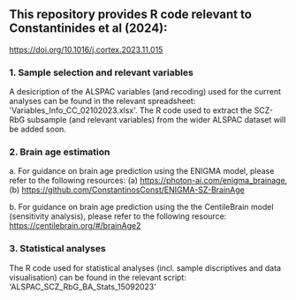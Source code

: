 ## This repository provides R code relevant to Constantinides et al (2024): 
https://doi.org/10.1016/j.cortex.2023.11.015

### 1. Sample selection and relevant variables
A desicription of the ALSPAC variables (and recoding) used for the current analyses can be found in the relevant spreadsheet: 'Variables_Info_CC_02102023.xlsx'. The R code used to extract the SCZ-RbG subsample (and relevant variables) from the wider ALSPAC dataset will be added soon. 

### 2. Brain age estimation
a. For guidance on brain age prediction using the ENIGMA model, please refer to the following resources: (a) https://photon-ai.com/enigma_brainage, (b) https://github.com/ConstantinosConst/ENIGMA-SZ-BrainAge

b. For guidance on brain age prediction using the the CentileBrain model (sensitivity analysis), please refer to the following resource:
https://centilebrain.org/#/brainAge2

### 3. Statistical analyses
The R code used for statistical analyses (incl. sample discriptives and data visualisation) can be found in the relevant script: 'ALSPAC_SCZ_RbG_BA_Stats_15092023'
